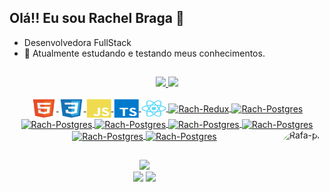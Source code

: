   ## Olá!! Eu sou Rachel Braga 🥰  

  

  
  * Desenvolvedora FullStack
  * 🌱 Atualmente estudando e testando meus conhecimentos.

 ##
  
  <div align="center">
  <a href="https://github.com/rachbraga">
  <img height="150em" src="https://github-readme-stats.vercel.app/api?username=rachbraga&show_icons=true&theme=radical&include_all_commits=true&count_private=true"/>
     <img height="150em" src="https://github-readme-stats.vercel.app/api/top-langs/?username=rachbraga&layout=compact&langs_count=7&theme=radical"/>
  

 
  
  <div style="display: inline_block"><br>
    
  <img align="center" alt="Rach-HTML" height="30" width="40" src="https://raw.githubusercontent.com/devicons/devicon/master/icons/html5/html5-original.svg">
  <img align="center" alt="Rach-CSS" height="30" width="40" src="https://raw.githubusercontent.com/devicons/devicon/master/icons/css3/css3-original.svg"> 
  <img align="center" alt="Rach-Js" height="30" width="40" src="https://raw.githubusercontent.com/devicons/devicon/master/icons/javascript/javascript-plain.svg">
  <img align="center" alt="Rach-Ts" height="30" width="40" src="https://raw.githubusercontent.com/devicons/devicon/master/icons/typescript/typescript-plain.svg">
  <img align="center" alt="RAch-React" height="30" width="40" src="https://raw.githubusercontent.com/devicons/devicon/master/icons/react/react-original.svg">  
  <img align="center" alt="Rach-Redux" height="30" width="40" src="https://cdn.jsdelivr.net/gh/devicons/devicon/icons/redux/redux-original.svg" />
   <img align="center" alt="Rach-Postgres" height="30" width="40" src="https://cdn.jsdelivr.net/gh/devicons/devicon/icons/postgresql/postgresql-original-wordmark.svg" />
    <img align="center" alt="Rach-Postgres" height="30" width="40" src="https://cdn.jsdelivr.net/gh/devicons/devicon/icons/nodejs/nodejs-original.svg" />
    <img align="center" alt="Rach-Postgres" height="30" width="40" src="https://cdn.jsdelivr.net/gh/devicons/devicon/icons/python/python-original.svg" />
    <img align="center" alt="Rach-Postgres" height="30" width="40" src="https://cdn.jsdelivr.net/gh/devicons/devicon/icons/django/django-plain-wordmark.svg" />
    <img align="center" alt="Rach-Postgres" height="30" width="40" src="https://cdn.jsdelivr.net/gh/devicons/devicon/icons/git/git-original.svg" />
     <img align="center" alt="Rach-Postgres" height="30" width="40" src="https://cdn.jsdelivr.net/gh/devicons/devicon/icons/linux/linux-original.svg" />
    <img align="center" alt="Rach-Postgres" height="30" width="40" src="https://cdn.jsdelivr.net/gh/devicons/devicon/icons/materialui/materialui-original.svg" />
    
    
  <img align="right" alt="Rafa-pic" height="200" style="border-radius:50px;" src="https://cdn.discordapp.com/attachments/989536834004602910/999721730618691644/rach-.png">
  
          
   
          

</div>
  
  ##
 
  <div> 
  
  
  
   <a href = "mailto:rmbraga@icloud.com"><img src="https://img.shields.io/badge/Email-000000?style=for-the-badge&logo=apple&logoColor=white" target="_blank"></a>  	
  <a href="https://www.linkedin.com/in/rachel-braga-rm/" target="_blank"><img src="https://img.shields.io/badge/-LinkedIn-%230077B5?style=for-the-badge&logo=linkedin&logoColor=white" target="_blank"></a> 
   <a href="https://rachelbraga.vercel.app//" target="_blank"><img src="https://img.shields.io/badge/Portifólio-%23ff0077.svg?style=for-the-badge&logo=codecov&logoColor=white" target="_blank"></a>

 

 
 
</div>
